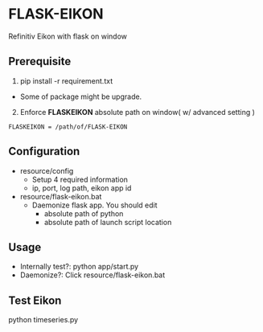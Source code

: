 # FLASK-EIKON
Refinitiv Eikon with flask on window

Prerequisite
------------
1. pip install -r requirement.txt
  * Some of package might be upgrade.
2. Enforce **FLASKEIKON** absolute path on window( w/ advanced setting )
```
FLASKEIKON = /path/of/FLASK-EIKON
```

Configuration
-------------
* resource/config
  * Setup 4 required information
  * ip, port, log path, eikon app id
* resource/flask-eikon.bat
  * Daemonize flask app. You should edit
    * absolute path of python
    * absolute path of launch script location

Usage
-----
* Internally test?: python app/start.py
* Daemonize?: Click resource/flask-eikon.bat

Test Eikon
----------
python timeseries.py

